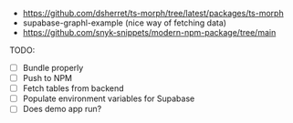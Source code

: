 - https://github.com/dsherret/ts-morph/tree/latest/packages/ts-morph
- supabase-graphl-example (nice way of fetching data)
- https://github.com/snyk-snippets/modern-npm-package/tree/main

TODO:

- [ ] Bundle properly
- [ ] Push to NPM
- [ ] Fetch tables from backend
- [ ] Populate environment variables for Supabase
- [ ] Does demo app run?